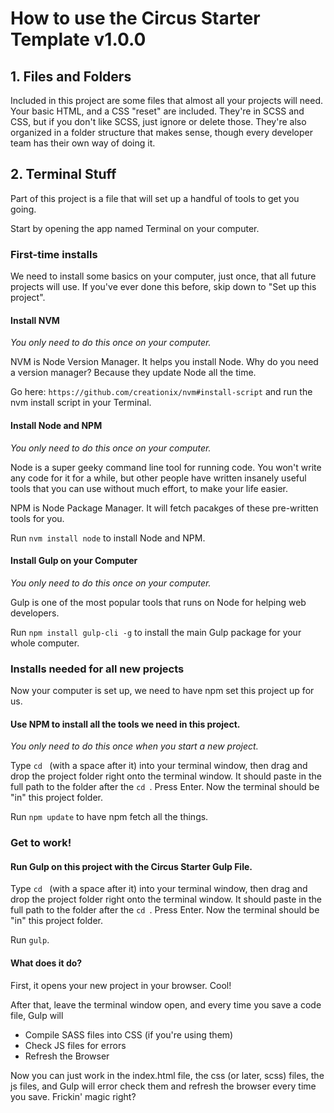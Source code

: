 # How to use the Circus Starter Template v1.0.0

## 1. Files and Folders
Included in this project are some files that almost all your projects will need. Your basic HTML, and a CSS "reset" are included. They're in SCSS and CSS, but if you don't like SCSS, just ignore or delete those. They're also organized in a folder structure that makes sense, though every developer team has their own way of doing it.

## 2. Terminal Stuff
Part of this project is a file that will set up a handful of tools to get you going.

Start by opening the app named Terminal on your computer.


### First-time installs

We need to install some basics on your computer, just once, that all future projects will use. If you've ever done this before, skip down to "Set up this project".
#### Install NVM
*You only need to do this once on your computer.*

NVM is Node Version Manager. It helps you install Node. Why do you need a version manager? Because they update Node all the time. 

Go here: `https://github.com/creationix/nvm#install-script` and run the nvm install script in your Terminal.

#### Install Node and NPM
*You only need to do this once on your computer.*

Node is a super geeky command line tool for running code. You won't write any code for it for a while, but other people have written insanely useful tools that you can use without much effort, to make your life easier.

NPM is Node Package Manager. It will fetch pacakges of these pre-written tools for you.

Run `nvm install node` to install Node and NPM.

#### Install Gulp on your Computer
*You only need to do this once on your computer.*

Gulp is one of the most popular tools that runs on Node for helping web developers.

Run `npm install gulp-cli -g` to install the main Gulp package for your whole computer.

### Installs needed for all new projects

Now your computer is set up, we need to have npm set this project up for us.

#### Use NPM to install all the tools we need in this project.
*You only need to do this once when you start a new project.*

Type `cd ` (with a space after it) into your terminal window, then drag and drop the project folder right onto the terminal window. It should paste in the full path to the folder after the `cd `. Press Enter. Now the terminal should be "in" this project folder.

Run `npm update` to have npm fetch all the things.

### Get to work!

#### Run Gulp on this project with the Circus Starter Gulp File.
Type `cd ` (with a space after it) into your terminal window, then drag and drop the project folder right onto the terminal window. It should paste in the full path to the folder after the `cd `. Press Enter. Now the terminal should be "in" this project folder.

Run `gulp`.


#### What does it do?
First, it opens your new project in your browser. Cool!

After that, leave the terminal window open, and every time you save a code file, Gulp will
- Compile SASS files into CSS (if you're using them)
- Check JS files for errors
- Refresh the Browser

Now you can just work in the index.html file, the css (or later, scss) files, the js files, and Gulp will error check them and refresh the browser every time you save. Frickin' magic right?
